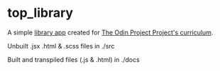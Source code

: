 # top_library
A simple [library app](https://18alantom.github.io/top_library/) created for [The Odin Project Project's curriculum](https://www.theodinproject.com/courses/javascript/lessons/library).



Unbuilt .jsx .html & .scss files in ./src

Built and transpiled files (.js & .html) in ./docs
